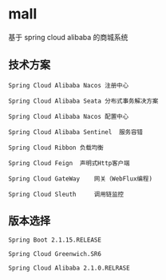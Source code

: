 # mall
基于 spring cloud alibaba 的商城系统

## 技术方案
`Spring Cloud Alibaba Nacos 注册中心`

`Spring Cloud Alibaba Seata 分布式事务解决方案` 

`Spring Cloud Alibaba Nacos 配置中心`

`Spring Cloud Alibaba Sentinel  服务容错`

`Spring Cloud Ribbon 负载均衡`

`Spring Cloud Feign  声明式Http客户端`

`Spring Cloud GateWay    网关（WebFlux编程)`

`Spring Cloud Sleuth     调用链监控`

## 版本选择

`Spring Boot 2.1.15.RELEASE`

`Spring Cloud Greenwich.SR6`

`Spring Cloud Alibaba 2.1.0.RELRASE`



